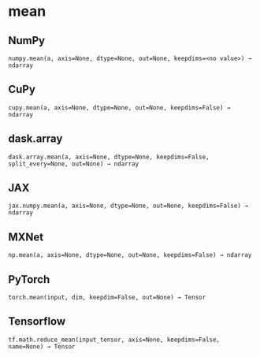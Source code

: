 # mean

## NumPy

```
numpy.mean(a, axis=None, dtype=None, out=None, keepdims=<no value>) → ndarray
```

## CuPy

```
cupy.mean(a, axis=None, dtype=None, out=None, keepdims=False) → ndarray
```

## dask.array

```
dask.array.mean(a, axis=None, dtype=None, keepdims=False, split_every=None, out=None) → ndarray
```

## JAX

```
jax.numpy.mean(a, axis=None, dtype=None, out=None, keepdims=False) → ndarray
```

## MXNet

```
np.mean(a, axis=None, dtype=None, out=None, keepdims=False) → ndarray
```

## PyTorch

```
torch.mean(input, dim, keepdim=False, out=None) → Tensor
```

## Tensorflow

```
tf.math.reduce_mean(input_tensor, axis=None, keepdims=False, name=None) → Tensor
```
